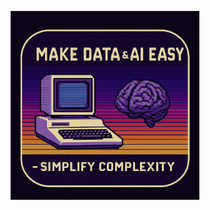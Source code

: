 <p align="center">
  <img src="https://raw.githubusercontent.com/francescogiraldi/francescogiraldi/main/c64_banner_advanced.png" width="60%" alt="Make Data & AI Easy – Simplify Complexity" />
</p>
